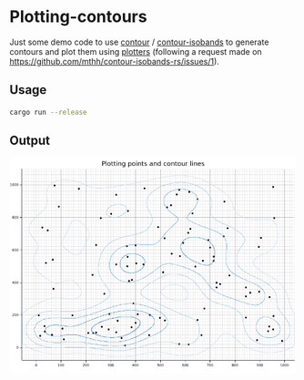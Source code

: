 # Plotting-contours

Just some demo code to use [contour](https://crates.io/crates/contour) / [contour-isobands](https://crates.io/crates/contour-isobands) to generate contours
and plot them using [plotters](https://crates.io/crates/plotters) (following a request made on https://github.com/mthh/contour-isobands-rs/issues/1).


## Usage

```bash
cargo run --release
```

## Output

![plot](plot.png)

